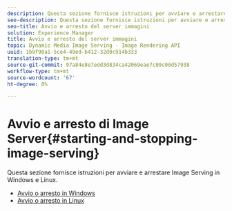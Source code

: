 ```yaml
---
description: Questa sezione fornisce istruzioni per avviare e arrestare Image Serving in Windows e Linux.
seo-description: Questa sezione fornisce istruzioni per avviare e arrestare Image Serving in Windows e Linux.
seo-title: Avvio e arresto del server immagini
solution: Experience Manager
title: Avvio e arresto del server immagini
topic: Dynamic Media Image Serving - Image Rendering API
uuid: 1b9f90a1-5ce4-49ed-b412-32d0c914b333
translation-type: tm+mt
source-git-commit: 97a84e8e7edd3d834ca42069eae7c09c00d57938
workflow-type: tm+mt
source-wordcount: '67'
ht-degree: 0%

---
```



# Avvio e arresto di Image Server{#starting-and-stopping-image-serving}

Questa sezione fornisce istruzioni per avviare e arrestare Image Serving in Windows e Linux.

* [Avvio o arresto in Windows](t-startstop-windows.md)
* [Avvio o arresto in Linux](t-startstop-linux.md)
